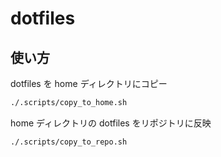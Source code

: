 # dotfiles

## 使い方

dotfiles を home ディレクトリにコピー

```bash
./.scripts/copy_to_home.sh
```

home ディレクトリの dotfiles をリポジトリに反映

```bash
./.scripts/copy_to_repo.sh
```
